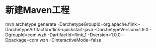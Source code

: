 # 新建Maven工程
mvn archetype:generate -DarchetypeGroupId=org.apache.flink -DarchetypeArtifactId=flink-quickstart-java -DarchetypeVersion=1.9.0 -DgroupId=com.wzh -DartifactId=flink_1 -Dversion=1.0.0 -Dpackage=com.wzh -DinteractiveMode=false
